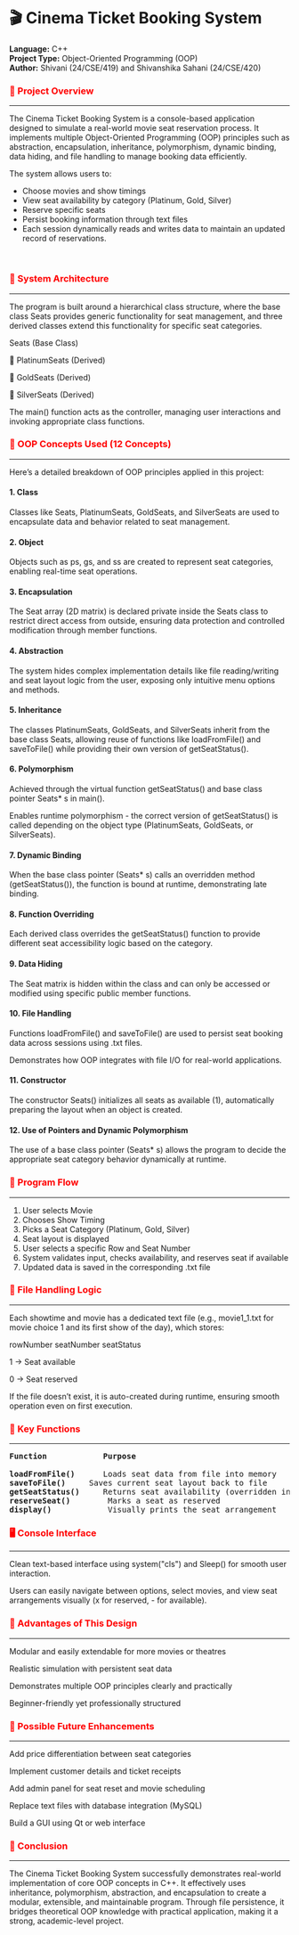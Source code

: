 <h1><b>🎬 Cinema Ticket Booking System</b></h1>

**Language:** C++<br>
**Project Type:** Object-Oriented Programming (OOP)<br>
**Author:** Shivani (24/CSE/419) and Shivanshika Sahani (24/CSE/420)<br>
<h3 style="color: red;"><b>🧩 Project Overview </b></h3><hr>
The Cinema Ticket Booking System is a console-based application designed to simulate a real-world movie seat reservation process.
It implements multiple Object-Oriented Programming (OOP) principles such as abstraction, encapsulation, inheritance, polymorphism, dynamic binding, data hiding, and file handling to manage booking data efficiently.

The system allows users to:

<ul ><li>Choose movies and show timings</li>

<li>View seat availability by category (Platinum, Gold, Silver)</li>

<li>Reserve specific seats</li>

<li>Persist booking information through text files</li>

<li>Each session dynamically reads and writes data to maintain an updated record of reservations.</li></ul><br>

<h3 style="color: red;"><b>🧱 System Architecture</b></h3><hr>
The program is built around a hierarchical class structure, where the base class Seats provides generic functionality for seat management, and three derived classes extend this functionality for specific seat categories.

Seats (Base Class)

🔸 PlatinumSeats (Derived)

🔸 GoldSeats (Derived)

🔸 SilverSeats (Derived)


The main() function acts as the controller, managing user interactions and invoking appropriate class functions.

<h3 style="color: red;"><b>🧠 OOP Concepts Used (12 Concepts)</b></h3><hr>
Here’s a detailed breakdown of OOP principles applied in this project:

<h4><b>1. Class</b></h4>

Classes like Seats, PlatinumSeats, GoldSeats, and SilverSeats are used to encapsulate data and behavior related to seat management.

<h4><b>2. Object</b></h4>

Objects such as ps, gs, and ss are created to represent seat categories, enabling real-time seat operations.

<h4><b>3. Encapsulation</b></h4>

The Seat array (2D matrix) is declared private inside the Seats class to restrict direct access from outside, ensuring data protection and controlled modification through member functions.

<h4><b>4. Abstraction</b></h4>

The system hides complex implementation details like file reading/writing and seat layout logic from the user, exposing only intuitive menu options and methods.

<h4><b>5. Inheritance</b></h4>

The classes PlatinumSeats, GoldSeats, and SilverSeats inherit from the base class Seats, allowing reuse of functions like loadFromFile() and saveToFile() while providing their own version of getSeatStatus().

<h4><b>6. Polymorphism</b></h4>

Achieved through the virtual function getSeatStatus() and base class pointer Seats* s in main().

Enables runtime polymorphism - the correct version of getSeatStatus() is called depending on the object type (PlatinumSeats, GoldSeats, or SilverSeats).

<h4><b>7. Dynamic Binding</b></h4>

When the base class pointer (Seats* s) calls an overridden method (getSeatStatus()), the function is bound at runtime, demonstrating late binding.

<h4><b>8. Function Overriding</b></h4>

Each derived class overrides the getSeatStatus() function to provide different seat accessibility logic based on the category.

<h4><b>9. Data Hiding</b></h4>

The Seat matrix is hidden within the class and can only be accessed or modified using specific public member functions.

<h4><b>10. File Handling</b></h4>

Functions loadFromFile() and saveToFile() are used to persist seat booking data across sessions using .txt files.

Demonstrates how OOP integrates with file I/O for real-world applications.

<h4><b>11. Constructor</b></h4>

The constructor Seats() initializes all seats as available (1), automatically preparing the layout when an object is created.

<h4><b>12. Use of Pointers and Dynamic Polymorphism</b></h4>

The use of a base class pointer (Seats* s) allows the program to decide the appropriate seat category behavior dynamically at runtime.<br>

<h3 style="color: red;"><b>🧮 Program Flow</b></h3><hr>
<ol><li>User selects Movie</li>

<li> Chooses Show Timing</li>

<li> Picks a Seat Category (Platinum, Gold, Silver)</li>

<li> Seat layout is displayed </li>

<li> User selects a specific Row and Seat Number</li>

<li> System validates input, checks availability, and reserves seat if available</li>

<li> Updated data is saved in the corresponding .txt file</li></ol>

<h3 style="color: red;"><b>📁 File Handling Logic</b></h3><hr>
Each showtime and movie has a dedicated text file (e.g., movie1_1.txt for movie choice 1 and its first show of the day), which stores:

rowNumber seatNumber seatStatus


1 → Seat available

0 → Seat reserved

If the file doesn’t exist, it is auto-created during runtime, ensuring smooth operation even on first execution.

<h3 style="color: red;"><b>🧰 Key Functions</b></h3><hr>
<pre><b>Function           	Purpose<br></b>
<b>loadFromFile()</b>      Loads seat data from file into memory
<b>saveToFile()</b>	    Saves current seat layout back to file
<b>getSeatStatus()</b>     Returns seat availability (overridden in derived classes)
<b>reserveSeat()</b>	    Marks a seat as reserved
<b>display()</b>	        Visually prints the seat arrangement<br></pre>
<h3 style="color: red;"><b>🖥️ Console Interface</b></h3><hr>
Clean text-based interface using system("cls") and Sleep() for smooth user interaction.

Users can easily navigate between options, select movies, and view seat arrangements visually (x for reserved, - for available).

<h3 style="color: red;"><b>🧾 Advantages of This Design</b></h3><hr>
Modular and easily extendable for more movies or theatres

Realistic simulation with persistent seat data

Demonstrates multiple OOP principles clearly and practically

Beginner-friendly yet professionally structured

<h3 style="color: red;"><b>🚀 Possible Future Enhancements</b></h3><hr>
Add price differentiation between seat categories

Implement customer details and ticket receipts

Add admin panel for seat reset and movie scheduling

Replace text files with database integration (MySQL)

Build a GUI using Qt or web interface

<h3 style="color: red;"><b>🏁 Conclusion</b></h3><hr>
The Cinema Ticket Booking System successfully demonstrates real-world implementation of core OOP concepts in C++.
It effectively uses inheritance, polymorphism, abstraction, and encapsulation to create a modular, extensible, and maintainable program.
Through file persistence, it bridges theoretical OOP knowledge with practical application, making it a strong, academic-level project.
